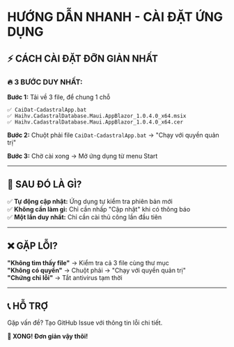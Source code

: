 # HƯỚNG DẪN NHANH - CÀI ĐẶT ỨNG DỤNG

## ⚡ CÁCH CÀI ĐẶT ĐỠN GIẢN NHẤT

### 🔥 3 BƯỚC DUY NHẤT:

**Bước 1:** Tải về 3 file, để chung 1 chỗ
```
✅ CaiDat-CadastralApp.bat
✅ Haihv.CadastralDatabase.Maui.AppBlazor_1.0.4.0_x64.msix  
✅ Haihv.CadastralDatabase.Maui.AppBlazor_1.0.4.0_x64.cer
```

**Bước 2:** Chuột phải file `CaiDat-CadastralApp.bat` → "Chạy với quyền quản trị"

**Bước 3:** Chờ cài xong → Mở ứng dụng từ menu Start

---

## 🔄 SAU ĐÓ LÀ GÌ?

✅ **Tự động cập nhật:** Ứng dụng tự kiểm tra phiên bản mới  
✅ **Không cần làm gì:** Chỉ cần nhấp "Cập nhật" khi có thông báo  
✅ **Một lần duy nhất:** Chỉ cần cài thủ công lần đầu tiên  

---

## ❌ GẶP LỖI?

**"Không tìm thấy file"** → Kiểm tra cả 3 file cùng thư mục  
**"Không có quyền"** → Chuột phải → "Chạy với quyền quản trị"  
**"Chứng chỉ lỗi"** → Tắt antivirus tạm thời  

---

## 📞 HỖ TRỢ

Gặp vấn đề? Tạo GitHub Issue với thông tin lỗi chi tiết.

**🎉 XONG! Đơn giản vậy thôi!**